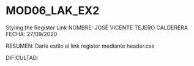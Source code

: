 # MOD06_LAK_EX2
Styling the Register Link
NOMBRE: JOSÉ VICENTE TEJERO CALDERERA FECHA: 27/09/2020

RESUMEN: Darle estilo al link register mediante header.css

DIFICULTAD:
